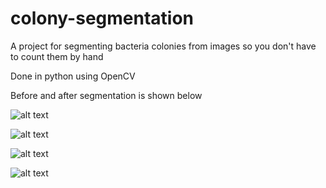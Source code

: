 # colony-segmentation
A project for segmenting bacteria colonies from images so you don't have to count them by hand

Done in python using OpenCV

Before and after segmentation is shown below


![alt text](https://raw.githubusercontent.com/keatinl1/colony-segmentation/master/output_images/Figure_1.png)

![alt text](https://raw.githubusercontent.com/keatinl1/colony-segmentation/master/output_images/Figure_2.png)

![alt text](https://raw.githubusercontent.com/keatinl1/colony-segmentation/master/output_images/Figure_3.png)

![alt text](https://raw.githubusercontent.com/keatinl1/colony-segmentation/master/output_images/Figure_4.png)
